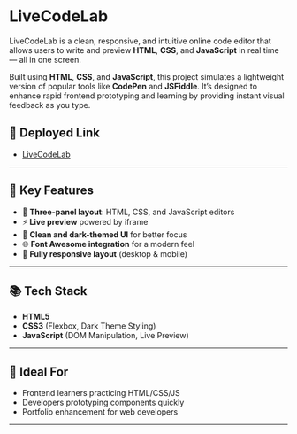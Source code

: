 # LiveCodeLab

LiveCodeLab is a clean, responsive, and intuitive online code editor that allows users to write and preview **HTML**, **CSS**, and **JavaScript** in real time — all in one screen.

Built using **HTML**, **CSS**, and **JavaScript**, this project simulates a lightweight version of popular tools like **CodePen** and **JSFiddle**. It’s designed to enhance rapid frontend prototyping and learning by providing instant visual feedback as you type.

## 🎯 Deployed Link

- [LiveCodeLab](https://ayushkandari25.github.io/LiveCodeLab/)

---

## 🚀 Key Features

- 🧩 **Three-panel layout**: HTML, CSS, and JavaScript editors  
- ⚡ **Live preview** powered by iframe  
- 🎨 **Clean and dark-themed UI** for better focus  
- 🌐 **Font Awesome integration** for a modern feel  
- 📱 **Fully responsive layout** (desktop & mobile)  

---

## 📚 Tech Stack

- **HTML5**  
- **CSS3** (Flexbox, Dark Theme Styling)  
- **JavaScript** (DOM Manipulation, Live Preview)  

---

## 🎯 Ideal For

- Frontend learners practicing HTML/CSS/JS  
- Developers prototyping components quickly  
- Portfolio enhancement for web developers  

---


